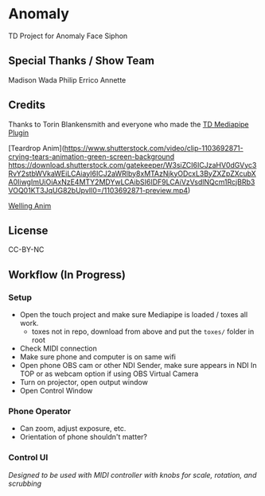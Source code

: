 # Anomaly

TD Project for Anomaly Face Siphon

## Special Thanks / Show Team

Madison Wada
Philip Errico
Annette 

## Credits

Thanks to Torin Blankensmith and everyone who made the [TD Mediapipe Plugin](https://github.com/torinmb/mediapipe-touchdesigner)

[Teardrop Anim](https://www.shutterstock.com/video/clip-1103692871-crying-tears-animation-green-screen-background
https://download.shutterstock.com/gatekeeper/W3siZCI6ICJzaHV0dGVyc3RvY2stbWVkaWEiLCAiayI6ICJ2aWRlby8xMTAzNjkyODcxL3ByZXZpZXcubXA0IiwgImUiOiAxNzE4MTY2MDYwLCAibSI6IDF9LCAiVzVsdlNQcm1RcjBRb3VOQ01KT3JqUG82bUpvIl0=/1103692871-preview.mp4)

[Welling Anim](https://www.youtube.com/watch?v=DsRQaIh9JOM)

## License

CC-BY-NC

## Workflow (In Progress)

### Setup

- Open the touch project and make sure Mediapipe is loaded / toxes all work.
  - toxes not in repo, download from above and put the `toxes/` folder in root
- Check MIDI connection
- Make sure phone and computer is on same wifi
- Open phone OBS cam or other NDI Sender, make sure appears in NDI In TOP or as webcam option if using OBS Virtual Camera
- Turn on projector, open output window
- Open Control Window

### Phone Operator

- Can zoom, adjust exposure, etc.
- Orientation of phone shouldn't matter?

### Control UI

*Designed to be used with MIDI controller with knobs for scale, rotation, and scrubbing*
